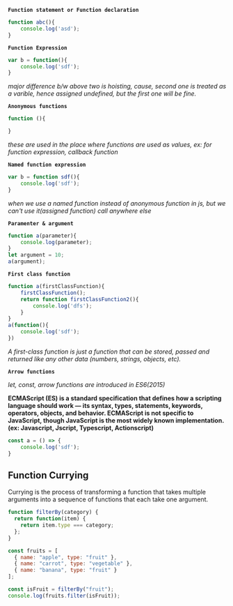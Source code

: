 **`Function statement or Function declaration`**
```js
function abc(){
    console.log('asd');
}
```

**`Function Expression`**
```js
var b = function(){
    console.log('sdf');
}
```

*major difference b/w above two is hoisting, cause, second one is treated as a varible, hence assigned undefined, but the first one will be fine.*


**`Anonymous functions`**
```js
function (){

}
```

*these are used in the place where functions are used as values, ex: for function expression, callback function*


**`Named function expression`**
```js
var b = function sdf(){
    console.log('sdf');
}
```

*when we use a named function instead of anonymous function in js, but we can't use it(assigned function) call anywhere else*

**`Paramenter & argument`**

```js
function a(parameter){
    console.log(parameter);
}
let argument = 10;
a(argument);
```

**`First class function`**


```js
function a(firstClassFunction){
    firstClassFunction();
    return function firstClassFunction2(){
        console.log('dfs');
    }
}
a(function(){
    console.log('sdf');
})
```

*A first-class function is just a function that can be stored, passed and returned like any other data (numbers, strings, objects, etc).*


**`Arrow functions`**

*let, const, arrow functions are introduced in ES6(2015)*

**ECMAScript (ES) is a standard specification that defines how a scripting language should work — its syntax, types, statements, keywords, operators, objects, and behavior. ECMAScript is not specific to JavaScript, though JavaScript is the most widely known implementation. (ex: Javascript, Jscript, Typescript, Actionscript)**

```js
const a = () => {
    console.log('sdf');
}
```

## Function Currying

Currying is the process of transforming a function that takes multiple arguments into a sequence of functions that each take one argument.

```js
function filterBy(category) {
  return function(item) {
    return item.type === category;
  };
}

const fruits = [
  { name: "apple", type: "fruit" },
  { name: "carrot", type: "vegetable" },
  { name: "banana", type: "fruit" }
];

const isFruit = filterBy("fruit");
console.log(fruits.filter(isFruit));
```